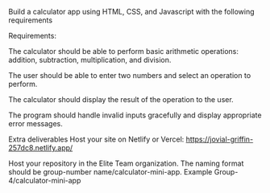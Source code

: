 Build a calculator app using HTML, CSS, and Javascript with the following requirements

Requirements:

The calculator should be able to perform basic arithmetic operations: addition, subtraction, multiplication, and division.

The user should be able to enter two numbers and select an operation to perform.

The calculator should display the result of the operation to the user.

The program should handle invalid inputs gracefully and display appropriate error messages.

Extra deliverables
Host your site on Netlify or Vercel: https://jovial-griffin-257dc8.netlify.app/

Host your repository in the Elite Team organization.
The naming format should be group-number name/calculator-mini-app. Example  Group-4/calculator-mini-app
